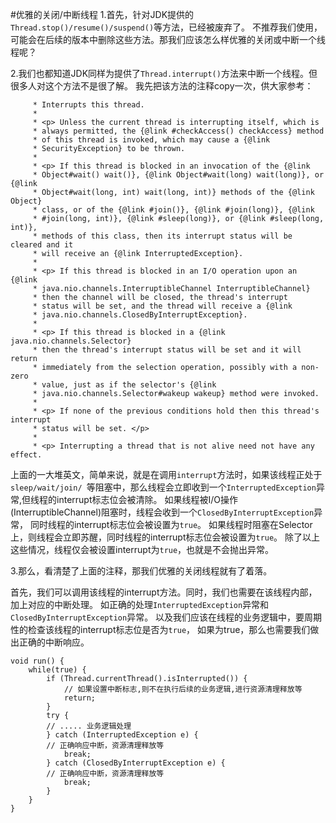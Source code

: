 ﻿#优雅的关闭/中断线程
1.首先，针对JDK提供的`Thread.stop()/resume()/suspend()`等方法，已经被废弃了。
不推荐我们使用，可能会在后续的版本中删除这些方法。那我们应该怎么样优雅的关闭或中断一个线程呢？

2.我们也都知道JDK同样为提供了`Thread.interrupt()`方法来中断一个线程。但很多人对这个方法不是很了解。
我先把该方法的注释copy一次，供大家参考：
```text
     * Interrupts this thread.
     *
     * <p> Unless the current thread is interrupting itself, which is
     * always permitted, the {@link #checkAccess() checkAccess} method
     * of this thread is invoked, which may cause a {@link
     * SecurityException} to be thrown.
     *
     * <p> If this thread is blocked in an invocation of the {@link
     * Object#wait() wait()}, {@link Object#wait(long) wait(long)}, or {@link
     * Object#wait(long, int) wait(long, int)} methods of the {@link Object}
     * class, or of the {@link #join()}, {@link #join(long)}, {@link
     * #join(long, int)}, {@link #sleep(long)}, or {@link #sleep(long, int)},
     * methods of this class, then its interrupt status will be cleared and it
     * will receive an {@link InterruptedException}.
     *
     * <p> If this thread is blocked in an I/O operation upon an {@link
     * java.nio.channels.InterruptibleChannel InterruptibleChannel}
     * then the channel will be closed, the thread's interrupt
     * status will be set, and the thread will receive a {@link
     * java.nio.channels.ClosedByInterruptException}.
     *
     * <p> If this thread is blocked in a {@link java.nio.channels.Selector}
     * then the thread's interrupt status will be set and it will return
     * immediately from the selection operation, possibly with a non-zero
     * value, just as if the selector's {@link
     * java.nio.channels.Selector#wakeup wakeup} method were invoked.
     *
     * <p> If none of the previous conditions hold then this thread's interrupt
     * status will be set. </p>
     *
     * <p> Interrupting a thread that is not alive need not have any effect.
```
上面的一大堆英文，简单来说，就是在调用`interrupt`方法时，如果该线程正处于`sleep/wait/join/
`等阻塞中，那么线程会立即收到一个`InterruptedException`异常,但线程的interrupt标志位会被清除。
如果线程被I/O操作(InterruptibleChannel)阻塞时，线程会收到一个`ClosedByInterruptException`异常，
同时线程的interrupt标志位会被设置为`true`。
如果线程时阻塞在Selector上，则线程会立即苏醒，同时线程的interrupt标志位会被设置为`true`。
除了以上这些情况，线程仅会被设置interrupt为`true`，也就是不会抛出异常。

3.那么，看清楚了上面的注释，那我们优雅的关闭线程就有了着落。

首先，我们可以调用该线程的interrupt方法。同时，我们也需要在该线程内部，加上对应的中断处理。
如正确的处理`InterruptedException`异常和`ClosedByInterruptException`异常。
以及我们应该在线程的业务逻辑中，要周期性的检查该线程的interrupt标志位是否为`true`，
如果为true，那么也需要我们做出正确的中断响应。
```text
void run() {
    while(true) {
        if (Thread.currentThread().isInterrupted()) {
            // 如果设置中断标志,则不在执行后续的业务逻辑,进行资源清理释放等
            return;
        }
        try {
        // ..... 业务逻辑处理
        } catch (InterruptedException e) {
        // 正确响应中断，资源清理释放等
            break;
        } catch (ClosedByInterruptException e) {
        // 正确响应中断，资源清理释放等
            break;
        }
    }
}
```